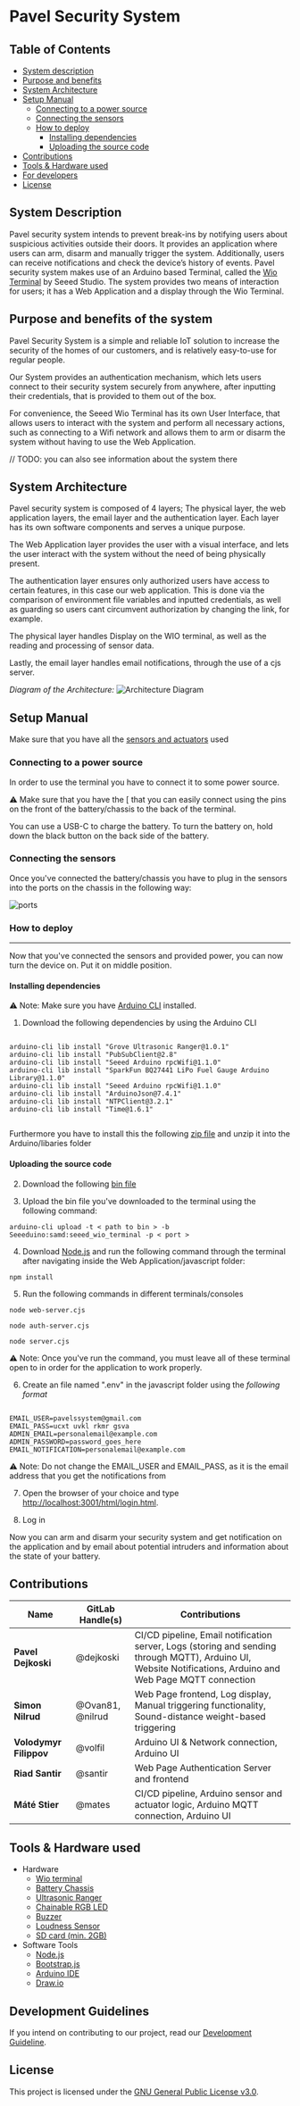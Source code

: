 # Pavel Security System 

## Table of Contents

- [System description](#system-description)
- [Purpose and benefits](#purpose-and-benefits-of-the-system)
- [System Architecture](#system-architecture)
- [Setup Manual](#setup-manual)  
    - [Connecting to a power source](#connecting-to-a-power-source)
    - [Connecting the sensors](#connecting-the-sensors)
    - [How to deploy](#how-to-deploy)
        - [Installing dependencies](#installing-dependencies)
        - [Uploading the source code](#uploading-the-source-code)
- [Contributions](#contributions)
- [Tools & Hardware used](#tools--hardware-used)
- [For developers](#development-guidelines)
- [License](#lincense)

## System Description

Pavel security system intends to prevent break-ins by notifying users about suspicious activities outside their doors. 
It provides an application where users can arm, disarm and manually trigger the system. 
Additionally, users can receive notifications and check the device’s history of events.
Pavel security system makes use of an Arduino based Terminal, called the [Wio Terminal](https://wiki.seeedstudio.com/Wio-Terminal-Getting-Started/) by Seeed Studio. 
The system provides two means of interaction for users; it has a Web Application and a display through the Wio Terminal. 

## Purpose and benefits of the system 
Pavel Security System is a simple and reliable IoT solution to increase the security of the homes of our customers, and is relatively easy-to-use for regular people. 

Our System provides an authentication mechanism, which lets users connect to their security system securely from anywhere, after inputting their credentials, that is provided to them out of the box.

For convenience, the Seeed Wio Terminal has its own User Interface, that allows users to interact with the system and perform all necessary actions, such as connecting to a Wifi network and allows them to arm or disarm the system without having to use the Web Application. 

// TODO: you can also see information about the system there 


## System Architecture
Pavel security system is composed of 4 layers; The physical layer, the web application layers, the email layer and the authentication layer. Each layer has its own software components and serves a unique purpose.

The Web Application  layer provides the user with a visual interface, and lets the user interact with the system without the need of being physically present.

The authentication layer ensures only authorized users have access to certain features, in this case our web application. This is done via the comparison of environment file variables and inputted credentials, as well as guarding so users cant circumvent authorization by changing the link, for example.

The physical layer handles Display on the WIO terminal, as well as the reading and processing of sensor data.

Lastly, the email layer handles email notifications, through the use of a cjs server.

*Diagram of the Architecture:*
![Architecture Diagram](docs/architecture_diagram.svg)


## Setup Manual

Make sure that you have all the [sensors and actuators](#tools--hardware-used) used

### Connecting to a power source

In order to use the terminal you have to connect it to some power source.

⚠️ Make sure that you have the [ that you can easily connect using the pins on the front of the battery/chassis to the back of the terminal.

You can use a USB-C to charge the battery. To turn the battery on, hold down the black button on the back side of the battery.

### Connecting the sensors

Once you've connected the battery/chassis you have to plug in the sensors into the ports on the chassis in the following way:

![ports](docs/ports.jpg)


### How to deploy
-----
Now that you've connected the sensors and provided power, you can now turn the device on. Put it on middle position.

#### Installing dependencies 
⚠️
Note: Make sure you have [Arduino CLI](https://docs.arduino.cc/arduino-cli/installation/) installed.

1. Download the following dependencies by using the Arduino CLI
<pre><code>
arduino-cli lib install "Grove Ultrasonic Ranger@1.0.1"
arduino-cli lib install "PubSubClient@2.8"
arduino-cli lib install "Seeed Arduino rpcWifi@1.1.0"
arduino-cli lib install "SparkFun BQ27441 LiPo Fuel Gauge Arduino Library@1.1.0"
arduino-cli lib install "Seeed Arduino rpcWifi@1.1.0"
arduino-cli lib install "ArduinoJson@7.4.1"
arduino-cli lib install "NTPClient@3.2.1"
arduino-cli lib install "Time@1.6.1"

</code></pre>

Furthermore you have to install this the following [zip file](https://github.com/Seeed-Studio/Grove_Chainable_RGB_LED/archive/refs/heads/master.zip) and unzip it into the Arduino/libaries folder


#### Uploading the source code 

2. Download the following [bin file]()

3. Upload the bin file you've downloaded to the terminal using the following command:
<pre><code>arduino-cli upload -t < path to bin > -b Seeeduino:samd:seeed_wio_terminal -p < port > </code></pre>


4. Download [Node.js](https://nodejs.org/en/download) and run the following command through the terminal after navigating inside the Web Application/javascript folder:

<pre><code>npm install</code></pre>

5. Run the following commands in different terminals/consoles
<pre><code>node web-server.cjs</pre></code>
<pre><code>node auth-server.cjs</pre></code>
<pre><code>node server.cjs</code></pre>

⚠️ Note: Once you've run the command, you must leave all of these terminal open to in order for the application to work properly.


6. Create an file named ".env" in the javascript folder using the *following format*

<pre><code>
EMAIL_USER=pavelssystem@gmail.com
EMAIL_PASS=ucxt uvkl rkmr gsva
ADMIN_EMAIL=personalemail@example.com
ADMIN_PASSWORD=password_goes_here
EMAIL_NOTIFICATION=personalemail@example.com
</code></pre>
⚠️ Note: Do not change the EMAIL_USER and EMAIL_PASS, as it is the email address that you get the notifications from 

7. Open the browser of your choice and type [http://localhost:3001/html/login.html](http://localhost:3001/html/login.html).

8. Log in

Now you can arm and disarm your security system and get notification on the application and by email about potential intruders and information about the state of your battery.

## Contributions 

| Name                  | GitLab Handle(s)                 | Contributions                                                                                  |
|-----------------------|----------------------------------|-----------------------------------------------------------------------------------------------|
| **Pavel Dejkoski**        | @dejkoski                        | CI/CD pipeline, Email notification server, Logs (storing and sending through MQTT), Arduino UI, Website Notifications, Arduino and Web Page MQTT connection |
| **Simon Nilrud**          | @Ovan81, @nilrud                 | Web Page frontend, Log display, Manual triggering functionality, Sound-distance weight-based triggering |
| **Volodymyr Filippov**    | @volfil                          | Arduino UI & Network connection, Arduino UI                                                   |
| **Riad Santir**           | @santir                          | Web Page Authentication Server and frontend                                                   |
| **Máté Stier**            | @mates                           | CI/CD pipeline, Arduino sensor and actuator logic, Arduino MQTT connection, Arduino UI        |


## Tools & Hardware used 
- Hardware
    - [Wio terminal](https://wiki.seeedstudio.com/Wio-Terminal-Getting-Started/)
    - [Battery Chassis](https://wiki.seeedstudio.com/Wio-Terminal-Chassis-Battery_650mAh/)
    - [Ultrasonic Ranger](https://wiki.seeedstudio.com/Grove-Ultrasonic_Ranger/)
    - [Chainable RGB LED](https://wiki.seeedstudio.com/Grove-Chainable_RGB_LED/)
    - [Buzzer](https://wiki.seeedstudio.com/Grove-Buzzer/)
    - [Loudness Sensor](https://wiki.seeedstudio.com/Grove-Loudness_Sensor/)
    - [SD card (min. 2GB)](https://en.wikipedia.org/wiki/SD_card)
- Software Tools
    - [Node.js](https://nodejs.org/en/download)
    - [Bootstrap.js](https://getbootstrap.com/docs/5.0/getting-started/introduction/)
    - [Arduino IDE](https://www.arduino.cc/en/software/)
    - [Draw.io](https://en.wikipedia.org/wiki/Diagrams.net)

## Development Guidelines

If you intend on contributing to our project, read our [Development Guideline](https://git.chalmers.se/courses/dit113/2025/group-3/security-system/-/wikis/Development-Guidelines).
## License

This project is licensed under the [GNU General Public License v3.0](LICENSE).
